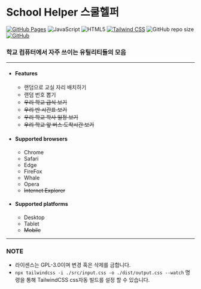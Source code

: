 # School Helper 스쿨헬퍼

[![GitHub Pages](https://img.shields.io/badge/GitHubPages-181717.svg?logo=github)](https://av3lla.github.io/schoolhelper)
![JavaScript](https://img.shields.io/badge/JavaScript-181717.svg?logo=javascript)
![HTML5](https://img.shields.io/badge/HTML5-181717.svg?logo=html5)
[![Tailwind CSS](https://img.shields.io/badge/TailwindCSS-3.1.8-06B6D4.svg?logo=tailwindcss)](https://tailwindcss.com/)
![GitHub repo size](https://img.shields.io/github/repo-size/av3lla/schoolhelper)
[![GitHub](https://img.shields.io/github/license/av3lla/schoolhelper)](https://www.gnu.org/licenses/gpl-3.0.html)

### 학교 컴퓨터에서 자주 쓰이는 유틸리티들의 모음

---

* #### Features
    * 랜덤으로 교실 자리 배치하기
    * 랜덤 번호 뽑기
    * ~~우리 학교 급식 보기~~
    * ~~우리 반 시간표 보기~~
    * ~~우리 학교 학사 일정 보기~~
    * ~~우리 학교 앞 버스 도착시간 보기~~

* #### Supported browsers
    * Chrome
    * Safari
    * Edge
    * FireFox
    * Whale
    * Opera
    * ~~Internet Explorer~~
  
* #### Supported platforms
    * Desktop
    * Tablet
    * ~~Mobile~~

---

### NOTE

* 라이센스는 GPL-3.0이며 변경 혹은 삭제를 금합니다.
* `npx tailwindcss -i ./src/input.css -o ./dist/output.css --watch` 명령을 통해 TailwindCSS css자동 빌드를 설정 할 수 있습니다.